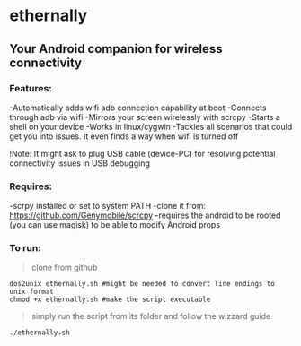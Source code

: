 # ethernally

## Your Android companion for wireless connectivity

### Features:
-Automatically adds wifi adb connection capability at boot
-Connects through adb via wifi
-Mirrors your screen wirelessly with scrcpy
-Starts a shell on your device
-Works in linux/cygwin
-Tackles all scenarios that could get you into issues. It even finds a way when wifi is turned off

!Note:
It might ask to plug USB cable (device-PC) for resolving potential connectivity issues in USB debugging



### Requires:
-scrpy installed or set to system PATH
-clone it from: https://github.com/Genymobile/scrcpy
-requires the android to be rooted (you can use magisk) to be able to modify Android props


### To run:
>clone from github
```
dos2unix ethernally.sh #might be needed to convert line endings to unix format
chmod +x ethernally.sh #make the script executable
```
>simply run the script from its folder and follow the wizzard guide
```
./ethernally.sh
```
